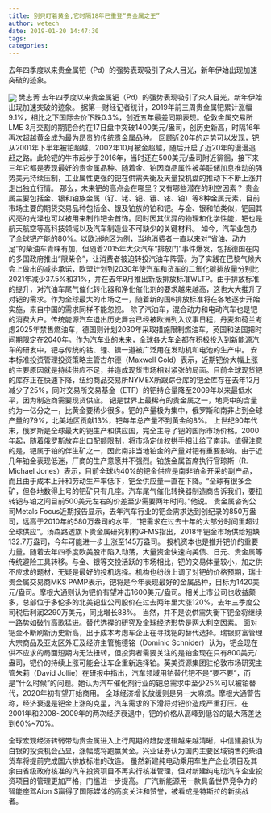 ```yaml
---
title: 别只盯着黄金,它时隔18年已重登“贵金属之王”
author: wetech
date: 2019-01-20 14:47:30
tags: 
categories: 
---
```

去年四季度以来贵金属钯（Pd）的强势表现吸引了众人目光，新年伊始出现加速突破的迹象。
<!-- more -->
<img align="center" border="0" src="https://imgcdn.yicai.com/uppics/images/2019/01/a7cdee5b318cabb3a0d5f05849268be7.jpg" />
樊志菁
去年四季度以来贵金属钯（Pd）的强势表现吸引了众人目光，新年伊始出现加速突破的迹象。
据第一财经记者统计，2019年前三周贵金属钯累计涨幅9.1%，相比之下国际金价下跌0.3%，创近五年最差同期表现。伦敦金属交易所LME 3月交割的期钯合约在17日盘中突破1400美元/盎司，创历史新高，时隔16年再次超越黄金成为最为昂贵的传统贵金属品种。
回顾近20年的走势可以发现，钯从2001年下半年被铂超越，2002年10月被金超越，随后开启了近20年的漫漫追赶之路。此轮钯的牛市起步于2016年，当时还在500美元/盎司附近徘徊，接下来三年它都是表现最好的贵金属品种。随着金、铂因商品属性被美联储加息推动的强势美元持续压制，工业属性更强的钯在供需失衡及天量投机盘的推动下不断上涨并走出独立行情。
那么，未来钯的高点会在哪里？又有哪些潜在的利空因素？
贵金属主要包括金、银和铂族金属（钌、铑、钯、锇、铱、铂）等8种金属元素，目前市场主要的期货交易品种包括金、银及铂族的铂和钯。与金、银和铂类似，钯因其闪亮的光泽也可以被用来制作钯金首饰。同时因其优异的物理和化学性能，钯也是航天航空等高科技领域以及汽车制造业不可缺少的关键材料。
如今，汽车业包办了全球钯产能的80%。以欧洲地区为例，当地消费者一直以来对“省油、动力足”的柴油车青睐有加，但随着2015年大众汽车“排放门”事件爆发，包括德国在内的多国政府推出“限柴令”，让消费者被迫转投汽油车阵营。为了实践在巴黎气候大会上做出的减排承诺，欧盟计划到2030年使汽车和货车的二氧化碳排放量分别比2021年减少37.5%和31%，并在去年9月推出新版排放标准WLTP。由于排放标准的提升，对汽油车尾气催化转化器和净化催化剂的要求越来越高，这也大大推升了对钯的需求。作为全球最大的市场之一，随着新的国6排放标准将在各地逐步开始实施，来自中国的需求同样不能忽视。
除了汽油车，混合动力和电动汽车也是钯的消费大户。传统能源汽车退出历史舞台已经被欧洲列入议事日程，丹麦和荷兰考虑2025年禁售燃油车，德国则计划2030年采取措施限制燃油车，英国和法国把时间期限定在2040年。作为汽车业的未来，全球各大车企都在积极投入到新能源汽车的研发中，钯与传统的钴、锂、镍一道被广泛用在发动机和电池的生产中。
安本标准投资管理投资策略主管古尔德（Maxwell Gold）表示，近期钯价大幅上涨的主要原因就是持续供应不足，并造成现货市场相对紧张的局面。目前全球现货钯的库存正在快速下降，纽约商品交易所NYMEX所跟踪仓库的钯金库存在去年12月减少了25%，同时交易所交易基金（ETF）的钯持仓量降至2009年以来最低水平，因为制造商需要现货供应。
钯是世界上最稀有的贵金属之一，地壳中的含量约为一亿分之一，比黄金要稀少很多。钯的产量极为集中，俄罗斯和南非占到全球产量的79%，北美地区贡献13%，钯每年总产量不到黄金的8%。
上世纪90年代末，俄罗斯是全球最大的钯生产和供应国，完全主导了钯的国际市场价格。2000年起，随着俄罗斯放弃出口配额限制，将市场定价权拱手相让给了南非。值得注意的是，钯属于铂的伴生矿之一，因此南非当地铂金的产量对钯有重要影响。由于近几年铂金表现低迷，厂商的生产意愿并不强烈。铂族金属首席执行官琼斯（R. Michael Jones）表示，目前全球约40%的钯金供应是南非铂金开采的副产品，而且由于成本上升和劳动生产率低下，钯金供应量一直在下降。“全球有很多金矿，但各地数得上号的钯矿只有几座。汽车尾气催化转换器制造商告诉我们，要扭转钯与铂之间目前500美元左右的价差至少需要两年时间。”他说。
贵金属咨询公司Metals Focus近期报告显示，去年汽车行业的钯金需求达到创纪录的850万盎司，远高于2010年的580万盎司的水平，“钯需求在过去十年的大部分时间里超过全球供应”。汤森路透旗下贵金属研究机构GFMS指出，2018年钯金市场供给短缺132.7万盎司，今年可能进一步上涨至145万盎司。
投机资本也是推升钯价的重要力量。随着去年四季度欧美股市陷入动荡，大量资金快速向美债、日元、贵金属等传统避险工具转移。与金、银等交投活跃的市场相比，钯的交易体量较小，加之供不应求的题材，无疑是最好的投机选择。机构也纷纷上调了对钯的价格预期，瑞士贵金属交易商MKS PAMP表示，钯将是今年表现最好的金属品种，目标为1420美元/盎司。摩根大通则认为钯价有望冲击1600美元/盎司。相关上市公司也收益颇多，总部位于多伦多的北美钯业公司股价在过去两年里大涨120%，去年三季度公司税后利润2290万美元，同比增长88%。
当然，并不是说供需失衡下钯金将继续一路势如破竹高歌猛进。替代选择的研究及全球经济形势是两大利空因素。
面对钯金不断刷新历史新高，出于成本考虑车企正在寻找钯的替代选择。瑞银财富管理大宗商品及亚太区外汇及经济主管施德铭（Dominic Schnider）认为，钯金现在供不应求的局面短期内无法扭转，但投资者需要关注的是铂金现在只有800美元/盎司，钯价的持续上涨可能会让车企重新选择铂。英美资源集团驻伦敦市场研究主管朱莉（David Jollie）在研报中指出，汽车领域用铂替代钯不是“要不要”，而是“什么时候”的问题。她认为汽车催化剂行业的钯总需求中至少25%可以被铂替代，2020年初有望开始商用。
全球经济增长放缓则是另一大麻烦。摩根大通警告称，经济衰退是钯金上涨的克星，汽车需求的下滑将对钯价造成严重打压。在2001年和2008~2009年的两次经济衰退中，钯的价格从高峰到低谷的最大落差达到60%~70%。
 
 
全球宏观经济转弱带动贵金属进入上行周期的趋势逻辑越来越清晰，中信建投认为白银的投资机会凸显，涨幅或将跑赢黄金。兴业证券认为国内主要区域销售的柴油货车将提前完成国六排放标准的改造。
虽然新建纯电动乘用车生产企业项目及其余由省级政府核准的汽车投资项目不再实行核准管理，但对新建纯电动汽车企业投资项目的管理更加严格，门槛进一步提高。
广汽新能源用一款具备世界竞争力的智能座驾Aion S赢得了国际媒体的高度关注和赞誉，被看成是特斯拉的新挑战者。

